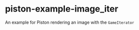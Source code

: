 piston-example-image_iter
=========================

An example for Piston rendering an image with the `GameIterator`
